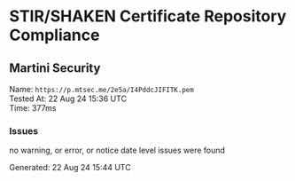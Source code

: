 # STIR/SHAKEN Certificate Repository Compliance

## Martini Security

Name: `https://p.mtsec.me/2e5a/I4PddcJIFITK.pem`\
Tested At: 22 Aug 24 15:36 UTC\
Time: 377ms

### Issues

no warning, or error, or notice date level issues were found

Generated: 22 Aug 24 15:44 UTC
